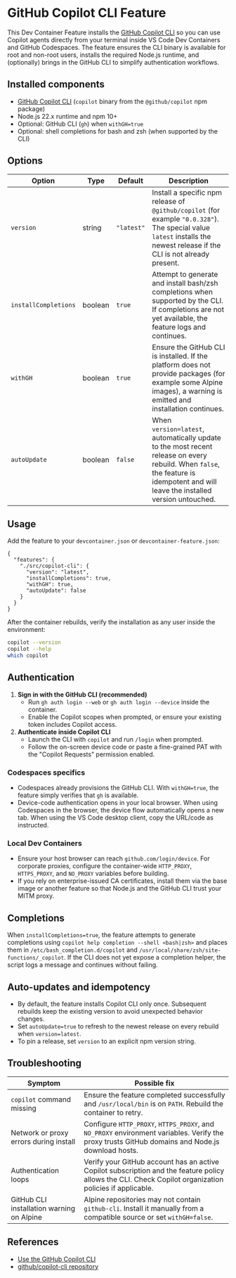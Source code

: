 # GitHub Copilot CLI Feature

This Dev Container Feature installs the [GitHub Copilot CLI](https://docs.github.com/en/copilot/how-tos/use-copilot-agents/use-copilot-cli) so you can use Copilot agents directly from your terminal inside VS Code Dev Containers and GitHub Codespaces. The feature ensures the CLI binary is available for root and non-root users, installs the required Node.js runtime, and (optionally) brings in the GitHub CLI to simplify authentication workflows.

## Installed components

- [GitHub Copilot CLI](https://github.com/github/copilot-cli) (`copilot` binary from the `@github/copilot` npm package)
- Node.js 22.x runtime and npm 10+
- Optional: GitHub CLI (`gh`) when `withGH=true`
- Optional: shell completions for bash and zsh (when supported by the CLI)

## Options

| Option | Type | Default | Description |
| ------ | ---- | ------- | ----------- |
| `version` | string | `"latest"` | Install a specific npm release of `@github/copilot` (for example `"0.0.328"`). The special value `latest` installs the newest release if the CLI is not already present. |
| `installCompletions` | boolean | `true` | Attempt to generate and install bash/zsh completions when supported by the CLI. If completions are not yet available, the feature logs and continues. |
| `withGH` | boolean | `true` | Ensure the GitHub CLI is installed. If the platform does not provide packages (for example some Alpine images), a warning is emitted and installation continues. |
| `autoUpdate` | boolean | `false` | When `version=latest`, automatically update to the most recent release on every rebuild. When `false`, the feature is idempotent and will leave the installed version untouched. |

## Usage

Add the feature to your `devcontainer.json` or `devcontainer-feature.json`:

```jsonc
{
  "features": {
    "./src/copilot-cli": {
      "version": "latest",
      "installCompletions": true,
      "withGH": true,
      "autoUpdate": false
    }
  }
}
```

After the container rebuilds, verify the installation as any user inside the environment:

```bash
copilot --version
copilot --help
which copilot
```

## Authentication

1. **Sign in with the GitHub CLI (recommended)**
   - Run `gh auth login --web` or `gh auth login --device` inside the container.
   - Enable the Copilot scopes when prompted, or ensure your existing token includes Copilot access.
2. **Authenticate inside Copilot CLI**
   - Launch the CLI with `copilot` and run `/login` when prompted.
   - Follow the on-screen device code or paste a fine-grained PAT with the "Copilot Requests" permission enabled.

### Codespaces specifics

- Codespaces already provisions the GitHub CLI. With `withGH=true`, the feature simply verifies that `gh` is available.
- Device-code authentication opens in your local browser. When using Codespaces in the browser, the device flow automatically opens a new tab. When using the VS Code desktop client, copy the URL/code as instructed.

### Local Dev Containers

- Ensure your host browser can reach `github.com/login/device`. For corporate proxies, configure the container-wide `HTTP_PROXY`, `HTTPS_PROXY`, and `NO_PROXY` variables before building.
- If you rely on enterprise-issued CA certificates, install them via the base image or another feature so that Node.js and the GitHub CLI trust your MITM proxy.

## Completions

When `installCompletions=true`, the feature attempts to generate completions using `copilot help completion --shell <bash|zsh>` and places them in `/etc/bash_completion.d/copilot` and `/usr/local/share/zsh/site-functions/_copilot`. If the CLI does not yet expose a completion helper, the script logs a message and continues without failing.

## Auto-updates and idempotency

- By default, the feature installs Copilot CLI only once. Subsequent rebuilds keep the existing version to avoid unexpected behavior changes.
- Set `autoUpdate=true` to refresh to the newest release on every rebuild when `version=latest`.
- To pin a release, set `version` to an explicit npm version string.

## Troubleshooting

| Symptom | Possible fix |
| ------- | ------------- |
| `copilot` command missing | Ensure the feature completed successfully and `/usr/local/bin` is on `PATH`. Rebuild the container to retry. |
| Network or proxy errors during install | Configure `HTTP_PROXY`, `HTTPS_PROXY`, and `NO_PROXY` environment variables. Verify the proxy trusts GitHub domains and Node.js download hosts. |
| Authentication loops | Verify your GitHub account has an active Copilot subscription and the feature policy allows the CLI. Check Copilot organization policies if applicable. |
| GitHub CLI installation warning on Alpine | Alpine repositories may not contain `github-cli`. Install it manually from a compatible source or set `withGH=false`. |

## References

- [Use the GitHub Copilot CLI](https://docs.github.com/en/copilot/how-tos/use-copilot-agents/use-copilot-cli)
- [github/copilot-cli repository](https://github.com/github/copilot-cli)
